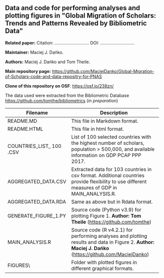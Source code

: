 ## Data and code for performing analyses and plotting figures in "Global Migration of Scholars: Trends and Patterns Revealed by Bibliometric Data"

**Related paper:** Citation: ............................ DOI: ............................

**Maintainer:** Maciej J. Dańko.

**Authors:** Maciej J. Dańko and Tom Theile.

**Main repository page:** <https://github.com/MaciejDanko/Global-Migration-of-Scholars-code-and-data-repositry-for-PNAS>

**Clone of this repository on OSF**: <https://osf.io/238zn/>

The data used were extracted from the Bibliometric Database <https://github.com/tomthe/bibliometrics> (*in preparation*)

| Filename                  | Description                                                                                                                                                  |
|---------------------------|--------------------------------------------------------------------------------------------------------------------------------------------------------------|
| README.MD                 | This file in Markdown format.                                                                                                                                |
| README.HTML               | This file in html format.                                                                                                                                    |
| COUNTRIES_LIST\_ 100 .CSV | List of 100 selected countries with the highest number of scholars, population \> 500,000, and available information on GDP PCAP PPP 2017.                   |
| AGGREGATED_DATA.CSV       | Extracted data for 103 countries in csv format. Additional countries provide flexibility to use different measures of GDP in MAIN_ANALYSIS.R.                |
| AGGREGATED_DATA.RDA       | Same as above but in Rdata format.                                                                                                                           |
| GENERATE_FIGURE_1.PY      | Source code (Python v3.9) for plotting Figure 1. **Author:** **Tom Theile** (<https://github.com/tomthe>)                                                    |
| MAIN_ANALYSIS.R           | Source code (R v4.2.1) for performing analyses and plotting results and data in Figure 2. **Author:** **Maciej J. Dańko** (<https://github.com/MaciejDanko>) |
| FIGURES\\                 | Folder with plotted figures in different graphical formats.                                                                                                  |
